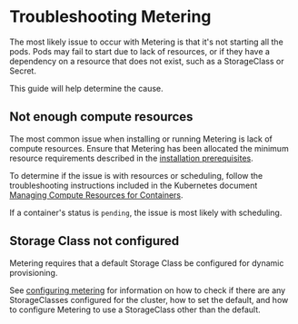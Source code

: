 # Troubleshooting Metering

The most likely issue to occur with Metering is that it's not starting all the pods.
Pods may fail to start due to lack of resources, or if they have a dependency on a resource that does not exist, such as a StorageClass or Secret.

This guide will help determine the cause.

## Not enough compute resources

The most common issue when installing or running Metering is lack of compute resources. Ensure that Metering has been allocated the minimum resource requirements described in the [installation prerequisites][prerequisites].

To determine if the issue is with resources or scheduling, follow the troubleshooting instructions included in the Kubernetes document [Managing Compute Resources for Containers][resource-troubleshooting].

If a container's status is `pending`, the issue is most likely with scheduling.

## Storage Class not configured

Metering requires that a default Storage Class be configured for dynamic provisioning.

See [configuring metering][configuring-metering-storage] for information on how to check if there are any StorageClasses configured for the cluster, how to set the default, and how to configure Metering to use a StorageClass other than the default.

[resource-troubleshooting]: https://kubernetes.io/docs/concepts/configuration/manage-compute-resources-container/#troubleshooting
[prerequisites]: install-metering.md#prerequisites
[configuring-metering-storage]: metering-config.md#dynamically-provisioning-persistent-volumes-using-storage-classes
